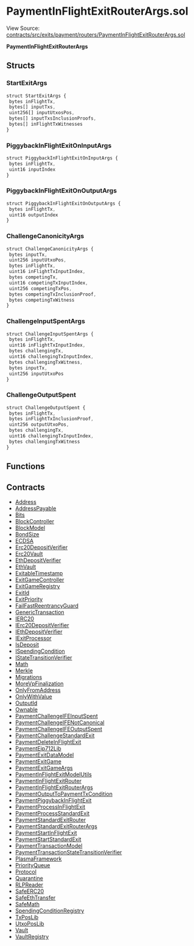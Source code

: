 # PaymentInFlightExitRouterArgs.sol

View Source: [contracts/src/exits/payment/routers/PaymentInFlightExitRouterArgs.sol](../../contracts/src/exits/payment/routers/PaymentInFlightExitRouterArgs.sol)

**PaymentInFlightExitRouterArgs**

## Structs
### StartExitArgs

```js
struct StartExitArgs {
 bytes inFlightTx,
 bytes[] inputTxs,
 uint256[] inputUtxosPos,
 bytes[] inputTxsInclusionProofs,
 bytes[] inFlightTxWitnesses
}
```

### PiggybackInFlightExitOnInputArgs

```js
struct PiggybackInFlightExitOnInputArgs {
 bytes inFlightTx,
 uint16 inputIndex
}
```

### PiggybackInFlightExitOnOutputArgs

```js
struct PiggybackInFlightExitOnOutputArgs {
 bytes inFlightTx,
 uint16 outputIndex
}
```

### ChallengeCanonicityArgs

```js
struct ChallengeCanonicityArgs {
 bytes inputTx,
 uint256 inputUtxoPos,
 bytes inFlightTx,
 uint16 inFlightTxInputIndex,
 bytes competingTx,
 uint16 competingTxInputIndex,
 uint256 competingTxPos,
 bytes competingTxInclusionProof,
 bytes competingTxWitness
}
```

### ChallengeInputSpentArgs

```js
struct ChallengeInputSpentArgs {
 bytes inFlightTx,
 uint16 inFlightTxInputIndex,
 bytes challengingTx,
 uint16 challengingTxInputIndex,
 bytes challengingTxWitness,
 bytes inputTx,
 uint256 inputUtxoPos
}
```

### ChallengeOutputSpent

```js
struct ChallengeOutputSpent {
 bytes inFlightTx,
 bytes inFlightTxInclusionProof,
 uint256 outputUtxoPos,
 bytes challengingTx,
 uint16 challengingTxInputIndex,
 bytes challengingTxWitness
}
```

## Functions

## Contracts

* [Address](Address.md)
* [AddressPayable](AddressPayable.md)
* [Bits](Bits.md)
* [BlockController](BlockController.md)
* [BlockModel](BlockModel.md)
* [BondSize](BondSize.md)
* [ECDSA](ECDSA.md)
* [Erc20DepositVerifier](Erc20DepositVerifier.md)
* [Erc20Vault](Erc20Vault.md)
* [EthDepositVerifier](EthDepositVerifier.md)
* [EthVault](EthVault.md)
* [ExitableTimestamp](ExitableTimestamp.md)
* [ExitGameController](ExitGameController.md)
* [ExitGameRegistry](ExitGameRegistry.md)
* [ExitId](ExitId.md)
* [ExitPriority](ExitPriority.md)
* [FailFastReentrancyGuard](FailFastReentrancyGuard.md)
* [GenericTransaction](GenericTransaction.md)
* [IERC20](IERC20.md)
* [IErc20DepositVerifier](IErc20DepositVerifier.md)
* [IEthDepositVerifier](IEthDepositVerifier.md)
* [IExitProcessor](IExitProcessor.md)
* [IsDeposit](IsDeposit.md)
* [ISpendingCondition](ISpendingCondition.md)
* [IStateTransitionVerifier](IStateTransitionVerifier.md)
* [Math](Math.md)
* [Merkle](Merkle.md)
* [Migrations](Migrations.md)
* [MoreVpFinalization](MoreVpFinalization.md)
* [OnlyFromAddress](OnlyFromAddress.md)
* [OnlyWithValue](OnlyWithValue.md)
* [OutputId](OutputId.md)
* [Ownable](Ownable.md)
* [PaymentChallengeIFEInputSpent](PaymentChallengeIFEInputSpent.md)
* [PaymentChallengeIFENotCanonical](PaymentChallengeIFENotCanonical.md)
* [PaymentChallengeIFEOutputSpent](PaymentChallengeIFEOutputSpent.md)
* [PaymentChallengeStandardExit](PaymentChallengeStandardExit.md)
* [PaymentDeleteInFlightExit](PaymentDeleteInFlightExit.md)
* [PaymentEip712Lib](PaymentEip712Lib.md)
* [PaymentExitDataModel](PaymentExitDataModel.md)
* [PaymentExitGame](PaymentExitGame.md)
* [PaymentExitGameArgs](PaymentExitGameArgs.md)
* [PaymentInFlightExitModelUtils](PaymentInFlightExitModelUtils.md)
* [PaymentInFlightExitRouter](PaymentInFlightExitRouter.md)
* [PaymentInFlightExitRouterArgs](PaymentInFlightExitRouterArgs.md)
* [PaymentOutputToPaymentTxCondition](PaymentOutputToPaymentTxCondition.md)
* [PaymentPiggybackInFlightExit](PaymentPiggybackInFlightExit.md)
* [PaymentProcessInFlightExit](PaymentProcessInFlightExit.md)
* [PaymentProcessStandardExit](PaymentProcessStandardExit.md)
* [PaymentStandardExitRouter](PaymentStandardExitRouter.md)
* [PaymentStandardExitRouterArgs](PaymentStandardExitRouterArgs.md)
* [PaymentStartInFlightExit](PaymentStartInFlightExit.md)
* [PaymentStartStandardExit](PaymentStartStandardExit.md)
* [PaymentTransactionModel](PaymentTransactionModel.md)
* [PaymentTransactionStateTransitionVerifier](PaymentTransactionStateTransitionVerifier.md)
* [PlasmaFramework](PlasmaFramework.md)
* [PriorityQueue](PriorityQueue.md)
* [Protocol](Protocol.md)
* [Quarantine](Quarantine.md)
* [RLPReader](RLPReader.md)
* [SafeERC20](SafeERC20.md)
* [SafeEthTransfer](SafeEthTransfer.md)
* [SafeMath](SafeMath.md)
* [SpendingConditionRegistry](SpendingConditionRegistry.md)
* [TxPosLib](TxPosLib.md)
* [UtxoPosLib](UtxoPosLib.md)
* [Vault](Vault.md)
* [VaultRegistry](VaultRegistry.md)
